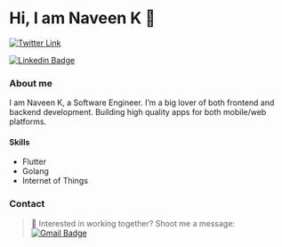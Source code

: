 # Hi, I am Naveen K 👋

[![Twitter Link](https://img.shields.io/twitter/NavDevLife?color=1DA1F2&label=%40NavDevLife&logo=Twitter&style=flat)](https://twitter.com/NavDevLife)
 
[![Linkedin Badge](https://img.shields.io/badge/naveen?color=1DA1F2&style=flat&logo=Linkedin&logoColor=white&link=https://www.linkedin.com/in/naveen-k97)](https://www.linkedin.com/in/naveen-k97) 
 
### About me

I am Naveen K, a Software Engineer. I’m a big lover of both frontend and backend development. Building high quality apps for both mobile/web platforms.

#### Skills
- Flutter
- Golang
- Internet of Things


### Contact

> :email: Interested in working together? Shoot me a message:  [![Gmail Badge](https://img.shields.io/badge/-naveenkmavoor@gmail.com-c14438?style=flat-square&logo=Gmail&logoColor=white&link=mailto:naveenkmavoor@gmail.com)](mailto:naveenkmavoor@gmail.com)

 

<!---
Naveenmavoor/Naveenmavoor is a ✨ special ✨ repository because its `README.md` (this file) appears on your GitHub profile.
You can click the Preview link to take a look at your changes.
--->
